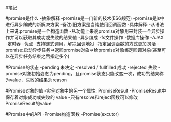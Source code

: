 #笔记

#promise是什么
    -抽象解释
        -promise是一门新的技术(ES6规范)
        -promise是js中进行异步编成的新解决方案
        -备注:旧方案是当纯使用回调函数
    -具体解释
        -从语法上来说:promise是一个构造函数
        -从功能上来说promise对象用来封装一个异步操作并可以获取其成功或失败的结果值
    -异步编成
        -fs文件操作
        -数据库操作
        -AJAX
        -定时器
    -优点
        -支持链式调用，解决回调地狱
        -指定回调函数的方式更加灵活
            -promise:启动异步任务=>返回promise对象=>给promise对象绑定回调对象(甚至可以在异步任务结束之后指定多个)

#Promise的状态
    -pending 未决定
    -resolved / fullfilled 成功
    -rejected 失败
    -promise对象初始姿态为pending，且promise状态只能改变一次，成功的结果称为value，失败的结果为reason

#Promise对象的值
    -实例对象中的另一个属性: PromiseResult
    -PromiseResult中保存着对象成功或失败的 value
    -只有resolve和reject函数可以修改PromiseResult的value

#Promise中的API
    -Promise构造函数
            -Promise(excutor)